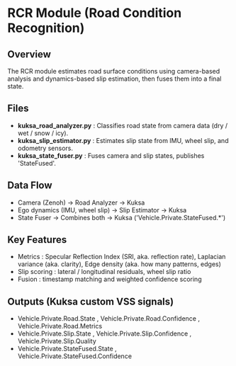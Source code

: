 # RCR Module (Road Condition Recognition)

## Overview
The RCR module estimates road surface conditions using camera-based analysis and dynamics-based slip estimation, then fuses them into a final state.

## Files
- **kuksa_road_analyzer.py** : Classifies road state from camera data (dry / wet / snow / icy).
- **kuksa_slip_estimator.py** : Estimates slip state from IMU, wheel slip, and odometry sensors.
- **kuksa_state_fuser.py** : Fuses camera and slip states, publishes 'StateFused'.

## Data Flow
- Camera (Zenoh) → Road Analyzer → Kuksa
- Ego dynamics (IMU, wheel slip) → Slip Estimator → Kuksa
- State Fuser → Combines both → Kuksa ('Vehicle.Private.StateFused.*')

## Key Features
- Metrics : Specular Reflection Index (SRI, aka. reflection rate), Laplacian variance (aka. clarity), Edge density (aka. how many patterns, edges)
- Slip scoring : lateral / longitudinal residuals, wheel slip ratio
- Fusion : timestamp matching and weighted confidence scoring

## Outputs (Kuksa custom VSS signals)
- Vehicle.Private.Road.State , Vehicle.Private.Road.Confidence , Vehicle.Private.Road.Metrics
- Vehicle.Private.Slip.State , Vehicle.Private.Slip.Confidence , Vehicle.Private.Slip.Quality
- Vehicle.Private.StateFused.State , Vehicle.Private.StateFused.Confidence
